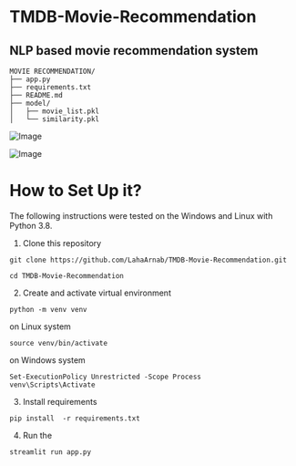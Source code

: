 # TMDB-Movie-Recommendation

## NLP based movie recommendation system


```
MOVIE RECOMMENDATION/
├── app.py
├── requirements.txt
├── README.md
├── model/
│   ├── movie_list.pkl
│   └── similarity.pkl
```

![Image](https://github.com/user-attachments/assets/03ceb4c1-fa34-49b2-93a9-584d689714e7)

![Image](https://github.com/user-attachments/assets/03df19ea-9112-4c0e-83ed-823fc9656664)



# How to Set Up it?

The following instructions were tested on the Windows and Linux with Python 3.8.

1. Clone this repository

```
git clone https://github.com/LahaArnab/TMDB-Movie-Recommendation.git
```
```
cd TMDB-Movie-Recommendation
```

2. Create and activate virtual environment 

```
python -m venv venv
```
on Linux system
```
source venv/bin/activate
```
on Windows system
```
Set-ExecutionPolicy Unrestricted -Scope Process
venv\Scripts\Activate      
```
3. Install requirements

```
pip install  -r requirements.txt
```

4. Run the 
```
streamlit run app.py    

```


